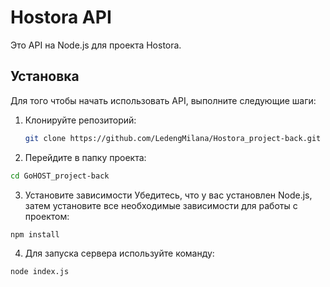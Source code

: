 # Hostora API

Это API на Node.js для проекта Hostora.

## Установка

Для того чтобы начать использовать API, выполните следующие шаги:

1. Клонируйте репозиторий:

   ```bash
   git clone https://github.com/LedengMilana/Hostora_project-back.git
   ```
2. Перейдите в папку проекта:
  ```bash
  cd GoHOST_project-back
  ```
3. Установите зависимости
Убедитесь, что у вас установлен Node.js, затем установите все необходимые зависимости для работы с проектом:
  ```bash
  npm install
  ```
4. Для запуска сервера используйте команду:
  ```bash
  node index.js
  ```
